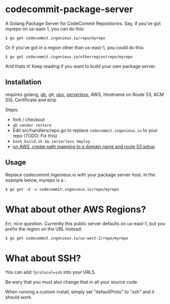 # codecommit-package-server

A Golang Package Server for CodeCommit Repositories. Say, if you've got myrepo on us-east-1, you can do this:

```
$ go get codecommit.ingenieux.io/repo/myrepo
```

Or if you've got in a region other than us-east-1, you could do this:

```
$ go get codecommit.ingenieux.io/otherregion/repo/myrepo
```

And thats it! Keep reading if you want to build your own package server.

## Installation

requires golang, [gb](https://github.com/constabulary/gb), git, [upx](http://www.upx.org/), [serverless](https://serverless.com), AWS, Hostname on Route 53, ACM SSL Certificate and strip

Steps:

  * fork / checkout
  * ```gb vendor restore```
  * Edit src/handlers/repo.go to replace ```codecommit.ingenieux.io``` to your repo (TODO: Fix this)
  * ```bash build.sh && serverless deploy```
  * [on AWS, create path mapping to a domain name and route 53 setup](https://docs.aws.amazon.com/apigateway/latest/developerguide/how-to-edge-optimized-custom-domain-name.html)

## Usage

Replace codecommit.ingenieux.io with your package server host. In the example below, myrepo is a :

```
$ go get -d -v codecommit.ingenieux.io/repo/myrepo
```

# What about other AWS Regions?

Err, nice question. Currently this public server defaults on us-east-1, but you prefix the region on the URL instead:

```
$ go get codecommit.ingenieux.io/us-west-2/repo/myrepo
```

# What about SSH?

You can add ```?protocol=ssh``` into your URLS. 

Be wary that you must also change that in all your source code. 

When running a custom install, simply set "defaultProto" to "ssh" and it should work.
